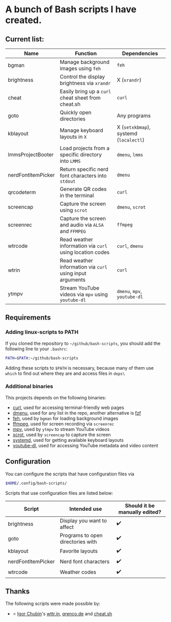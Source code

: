 
# A bunch of Bash scripts I have created.

## Current list:

| Name               | Function                                                  | Dependencies                           |
| -                  | -                                                         | -                                      |
| bgman              | Manage background images using `feh`                      | `feh`                                  |
| brightness         | Control the display brightness via `xrandr`               | X (`xrandr`)                           |
| cheat              | Easily bring up a `curl` cheat sheet from cheat.sh        | `curl`                                 |
| goto               | Quickly open directories                                  | Any programs                           |
| kblayout           | Manage keyboard layouts in `X`                            | X (`setxkbmap`), systemd (`localectl`) |
| lmmsProjectBooter  | Load projects from a specific directory into `LMMS`       | `dmenu`, `lmms`                        |
| nerdFontItemPicker | Return specific nerd font characters into `stdout`        | `dmenu`                                |
| qrcodeterm         | Generate QR codes in the terminal                         | `curl`                                 |
| screencap          | Capture the screen using `scrot`                          | `dmenu`, `scrot`                       |
| screenrec          | Capture the screen and audio via `ALSA` and `FFMPEG`      | `ffmpeg`                               |
| wtrcode            | Read weather information via `curl` using location codes  | `curl`, `dmenu`                        |
| wtrin              | Read weather information via `curl` using input arguments | `curl`                                 |
| ytmpv              | Stream YouTube videos via `mpv` using `youtube-dl`        | `dmenu`, `mpv`, `youtube-dl`           |

## Requirements

### Adding linux-scripts to PATH

If you cloned the repository to `~/github/bash-scripts`, you should add the following line to your `.bashrc`:

```sh
PATH=$PATH:~/github/bash-scripts
```

Adding these scripts to ``$PATH`` is necessary, because many of them use ``which`` to find out where they are and access files in ``deps\``

### Additional binaries

This projects depends on the following binaries:

- [curl](https://curl.se/), used for accessing terminal-friendly web pages
- [dmenu](https://tools.suckless.org/dmenu/), used for any list in the repo, another alternative is [fzf](https://github.com/junegunn/fzf)
- [feh](https://github.com/derf/feh), used by ``bgman`` for loading background images
- [ffmpeg](http://ffmpeg.org/), used for screen recording via `screenrec`
- [mpv](https://mpv.io/), used by `ytmpv` to stream YouTube videos
- [scrot](https://manpages.ubuntu.com/manpages/xenial/man1/scrot.1.html), used by `screencap` to capture the screen
- [systemd](https://systemd.io/), used for getting available keyboard layouts
- [youtube-dl](https://youtube-dl.org/), used for accessing YouTube metadata and video content

## Configuration

You can configure the scripts that have configuration files via
```sh
$HOME/.config/bash-scripts/
```

Scripts that use configuration files are listed below:

| Script             | Intended use                      | Should it be manually edited? |
| -                  | -                                 | -                             |
| brightness         | Display you want to affect        | ✔️                             |
| goto               | Programs to open directories with | ✔️                             |
| kblayout           | Favorite layouts                  | ✔️                             |
| nerdFontItemPicker | Nerd font characters              | ✔️                             |
| wtrcode            | Weather codes                     | ✔️                             |

## Thanks

The following scripts were made possible by:

- ⭐ [Igor Chubin](https://github.com/chubin)'s [wttr.in](https://github.com/chubin/wttr.in), [qrenco.de](https://github.com/chubin/qrenco.de) and [cheat.sh](https://github.com/chubin/cheat.sh)


